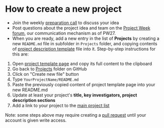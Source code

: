 # How to create a new project


- Join the weekly [preparation call](../PreparatoryMeetings.md) to discuss your idea
- Post questions about the project idea and team on the [Project Week forum](https://github.com/orgs/NA-MIC/teams/pw27/discussions), our communication mechanism as of PW27.
- When you are ready, add a new entry in the list of **Projects** by creating a new `README.md` file in subfolder in `Projects` folder, and copying contents of [project description template](../Projects/Template/README.md) file into it. Step-by-step instructions for this are:

1. Open [project template page](https://raw.githubusercontent.com/NA-MIC/ProjectWeek/master/PW27_2018_Boston/Projects/Template/README.md) and copy its full content to the clipboard
1. Go back to [Projects](https://github.com/NA-MIC/ProjectWeek/tree/master/PW27_2018_Boston/Projects) folder on GitHub
1. Click on "Create new file" button
1. Type `YourProjectName/README.md`
1. Paste the previously copied content of project template page into your new README.md
1. Update at least your project's __title, key investigators, project description sections__
1. Add a link to your project to the [main project list](https://github.com/NA-MIC/ProjectWeek/edit/master/PW27_2018_Boston/README.md)

Note: some steps above may require creating a [pull request](https://help.github.com/articles/creating-a-pull-request/) until your account is given write access.
